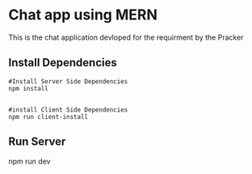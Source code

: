 # Chat app using MERN

This is the chat application devloped for the requirment by the Pracker

## Install Dependencies

    #Install Server Side Dependencies
    npm install


    #install Client Side Dependencies
    npm run client-install

## Run Server

npm run dev
